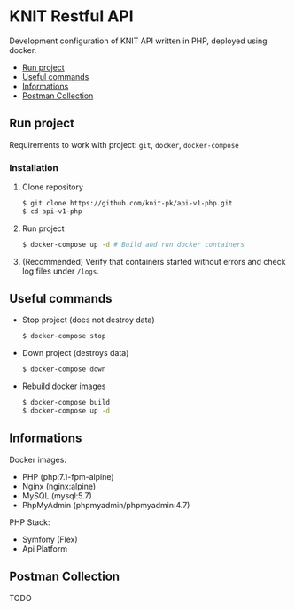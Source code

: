 # KNIT Restful API
Development configuration of KNIT API written in PHP, deployed using docker.

- [Run project](#run-project)
- [Useful commands](#useful-commands)
- [Informations](#informations)
- [Postman Collection](#postman-collection)

## Run project
Requirements to work with project: `git`, `docker`, `docker-compose`

### Installation

1. Clone repository
   ```bash
   $ git clone https://github.com/knit-pk/api-v1-php.git
   $ cd api-v1-php
   ```
2. Run project
   ```bash
   $ docker-compose up -d # Build and run docker containers
   ```
3. (Recommended) Verify that containers started without errors and check log files under `/logs`.

## Useful commands

- Stop project (does not destroy data)
    ```bash
    $ docker-compose stop
    ```

- Down project (destroys data)
    ```bash
    $ docker-compose down
    ```

- Rebuild docker images
    ```bash
    $ docker-compose build
    $ docker-compose up -d 
    ```

## Informations
Docker images:
- PHP (php:7.1-fpm-alpine)
- Nginx (nginx:alpine)
- MySQL (mysql:5.7)
- PhpMyAdmin (phpmyadmin/phpmyadmin:4.7)

PHP Stack:
- Symfony (Flex)
- Api Platform

## Postman Collection
TODO